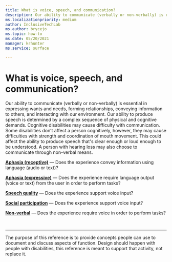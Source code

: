 ```yaml
---
title: What is voice, speech, and communication?
description: Our ability to communicate (verbally or non-verbally) is essential in expressing wants and needs, forming relationships, conveying information to others, and interacting with our environment.
ms.localizationpriority: medium
author: InclusiveTechLab
ms.author: brycejo 
ms.topic: how-to
ms.date: 05/20/2021
manager: krhunter
ms.service: surface

---
```


# What is voice, speech, and communication?

Our ability to communicate (verbally or non-verbally) is essential in expressing wants and needs, forming relationships, conveying information to others, and interacting with our environment. Our ability to produce speech is determined by a complex sequence of physical and cognitive demands. Cognitive disabilities may cause difficulty with communication. Some disabilities don’t affect a person cognitively, however, they may cause difficulties with strength and coordination of mouth movement. This could affect the ability to produce speech that's clear enough or loud enough to be understood. A person with hearing loss may also choose to communicate through non-verbal means.

**[Aphasia (receptive)](voice-speech-communication-aphasia-receptive.md)** &mdash; Does the experience convey information using language (audio or text)?

**[Aphasia (expressive)](voice-speech-communication-aphasia-expressive.md)** &mdash; Does the experience require language output (voice or text) from the user in order to perform tasks?

**[Speech quality](voice-speech-communication-speech-quality.md)** &mdash; Does the experience support voice input?

**[Social participation](voice-speech-communication-social-participation.md)** &mdash; Does the experience support voice input?

**[Non-verbal](voice-speech-communication-non-verbal.md)** &mdash; Does the experience require voice in order to perform tasks?

&nbsp;

[comment]: # (Footer statement)
___
The purpose of this reference is to provide concepts people can use to document and discuss aspects of function. Design should happen with people with disabilities, this reference is meant to support that activity, not replace it. 